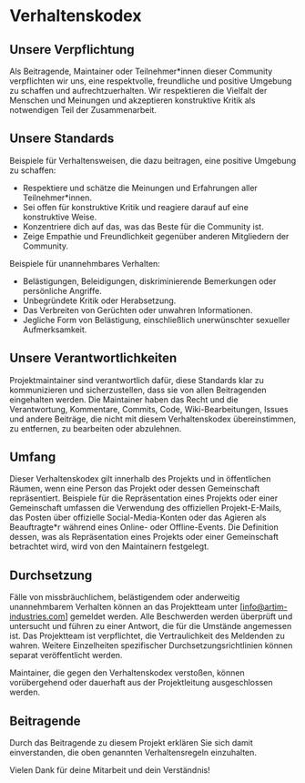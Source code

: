 # Verhaltenskodex

## Unsere Verpflichtung

Als Beitragende, Maintainer oder Teilnehmer*innen dieser Community verpflichten wir uns, eine respektvolle, freundliche und positive Umgebung zu schaffen und aufrechtzuerhalten. Wir respektieren die Vielfalt der Menschen und Meinungen und akzeptieren konstruktive Kritik als notwendigen Teil der Zusammenarbeit.

## Unsere Standards

Beispiele für Verhaltensweisen, die dazu beitragen, eine positive Umgebung zu schaffen:

- Respektiere und schätze die Meinungen und Erfahrungen aller Teilnehmer*innen.
- Sei offen für konstruktive Kritik und reagiere darauf auf eine konstruktive Weise.
- Konzentriere dich auf das, was das Beste für die Community ist.
- Zeige Empathie und Freundlichkeit gegenüber anderen Mitgliedern der Community.

Beispiele für unannehmbares Verhalten:

- Belästigungen, Beleidigungen, diskriminierende Bemerkungen oder persönliche Angriffe.
- Unbegründete Kritik oder Herabsetzung.
- Das Verbreiten von Gerüchten oder unwahren Informationen.
- Jegliche Form von Belästigung, einschließlich unerwünschter sexueller Aufmerksamkeit.

## Unsere Verantwortlichkeiten

Projektmaintainer sind verantwortlich dafür, diese Standards klar zu kommunizieren und sicherzustellen, dass sie von allen Beitragenden eingehalten werden. Die Maintainer haben das Recht und die Verantwortung, Kommentare, Commits, Code, Wiki-Bearbeitungen, Issues und andere Beiträge, die nicht mit diesem Verhaltenskodex übereinstimmen, zu entfernen, zu bearbeiten oder abzulehnen.

## Umfang

Dieser Verhaltenskodex gilt innerhalb des Projekts und in öffentlichen Räumen, wenn eine Person das Projekt oder dessen Gemeinschaft repräsentiert. Beispiele für die Repräsentation eines Projekts oder einer Gemeinschaft umfassen die Verwendung des offiziellen Projekt-E-Mails, das Posten über offizielle Social-Media-Konten oder das Agieren als Beauftragte*r während eines Online- oder Offline-Events. Die Definition dessen, was als Repräsentation eines Projekts oder einer Gemeinschaft betrachtet wird, wird von den Maintainern festgelegt.

## Durchsetzung

Fälle von missbräuchlichem, belästigendem oder anderweitig unannehmbarem Verhalten können an das Projektteam unter [info@artim-industries.com] gemeldet werden. Alle Beschwerden werden überprüft und untersucht und führen zu einer Antwort, die für die Umstände angemessen ist. Das Projektteam ist verpflichtet, die Vertraulichkeit des Meldenden zu wahren. Weitere Einzelheiten spezifischer Durchsetzungsrichtlinien können separat veröffentlicht werden.

Maintainer, die gegen den Verhaltenskodex verstoßen, können vorübergehend oder dauerhaft aus der Projektleitung ausgeschlossen werden.

## Beitragende

Durch das Beitragende zu diesem Projekt erklären Sie sich damit einverstanden, die oben genannten Verhaltensregeln einzuhalten.

Vielen Dank für deine Mitarbeit und dein Verständnis!